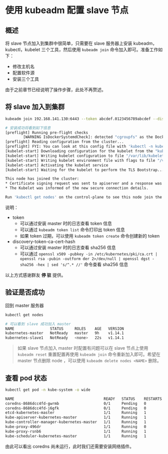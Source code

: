 # 使用 kubeadm 配置 slave 节点

## 概述

将 slave 节点加入到集群中很简单，只需要在 slave 服务器上安装 kubeadm，kubectl，kubelet 三个工具，然后使用 `kubeadm join` 命令加入即可。准备工作如下：

- 修改主机名
- 配置软件源
- 安装三个工具

由于之前章节已经说明了操作步骤，此处不再赘述。

## 将 slave 加入到集群

```bash
kubeadm join 192.168.141.130:6443 --token abcdef.0123456789abcdef --discovery-token-ca-cert-hash sha256:cab7c86212535adde6b8d1c7415e81847715cfc8629bb1d270b601744d662515

# 安装成功将看到如下信息
[preflight] Running pre-flight checks
        [WARNING IsDockerSystemdCheck]: detected "cgroupfs" as the Docker cgroup driver. The recommended driver is "systemd". Please follow the guide at https://kubernetes.io/docs/setup/cri/
[preflight] Reading configuration from the cluster...
[preflight] FYI: You can look at this config file with 'kubectl -n kube-system get cm kubeadm-config -oyaml'
[kubelet-start] Downloading configuration for the kubelet from the "kubelet-config-1.14" ConfigMap in the kube-system namespace
[kubelet-start] Writing kubelet configuration to file "/var/lib/kubelet/config.yaml"
[kubelet-start] Writing kubelet environment file with flags to file "/var/lib/kubelet/kubeadm-flags.env"
[kubelet-start] Activating the kubelet service
[kubelet-start] Waiting for the kubelet to perform the TLS Bootstrap...

This node has joined the cluster:
* Certificate signing request was sent to apiserver and a response was received.
* The Kubelet was informed of the new secure connection details.

Run 'kubectl get nodes' on the control-plane to see this node join the cluster.
```

说明：

- token
  - 可以通过安装 master 时的日志查看 token 信息
  - 可以通过 `kubeadm token list` 命令打印出 token 信息
  - 如果 token 过期，可以使用 `kubeadm token create` 命令创建新的 token
- discovery-token-ca-cert-hash
  - 可以通过安装 master 时的日志查看 sha256 信息
  - 可以通过 `openssl x509 -pubkey -in /etc/kubernetes/pki/ca.crt | openssl rsa -pubin -outform der 2>/dev/null | openssl dgst -sha256 -hex | sed 's/^.* //'` 命令查看 sha256 信息

以上方式感谢群友 **停 驻** 提供。

## 验证是否成功

回到 master 服务器

```bash
kubectl get nodes

# 可以看到 slave 成功加入 master
NAME                STATUS     ROLES    AGE   VERSION
kubernetes-master   NotReady   master   9h    v1.14.1
kubernetes-slave1   NotReady   <none>   22s   v1.14.1
```


> 如果 slave 节点加入 master 时配置有问题可以在 slave 节点上使用 `kubeadm reset` 重置配置再使用 `kubeadm join` 命令重新加入即可。希望在 master 节点删除 node ，可以使用 `kubeadm delete nodes <NAME>` 删除。

## 查看 pod 状态

```bash
kubectl get pod -n kube-system -o wide

NAME                                        READY   STATUS    RESTARTS   AGE   IP                NODE                NOMINATED NODE   READINESS GATES
coredns-8686dcc4fd-gwrmb                    0/1     Pending   0          9h    <none>            <none>              <none>           <none>
coredns-8686dcc4fd-j6gfk                    0/1     Pending   0          9h    <none>            <none>              <none>           <none>
etcd-kubernetes-master                      1/1     Running   1          9h    192.168.141.130   kubernetes-master   <none>           <none>
kube-apiserver-kubernetes-master            1/1     Running   1          9h    192.168.141.130   kubernetes-master   <none>           <none>
kube-controller-manager-kubernetes-master   1/1     Running   1          9h    192.168.141.130   kubernetes-master   <none>           <none>
kube-proxy-496dr                            1/1     Running   0          17m   192.168.141.131   kubernetes-slave1   <none>           <none>
kube-proxy-rsnb6                            1/1     Running   1          9h    192.168.141.130   kubernetes-master   <none>           <none>
kube-scheduler-kubernetes-master            1/1     Running   1          9h    192.168.141.130   kubernetes-master   <none>           <none>
```

由此可以看出 coredns 尚未运行，此时我们还需要安装网络插件。
